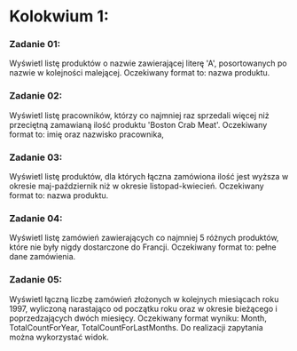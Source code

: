 # Kolokwium 1:

### Zadanie 01:
Wyświetl listę produktów o nazwie zawierającej literę 'A', posortowanych po nazwie w kolejności malejącej. Oczekiwany format to: nazwa produktu.

### Zadanie 02:
Wyświetl listę pracowników, którzy co najmniej raz sprzedali więcej niż przeciętną zamawianą ilość produktu 'Boston Crab Meat'. Oczekiwany format to: imię oraz nazwisko pracownika, 

### Zadanie 03:
Wyświetl listę produktów, dla których łączna zamówiona ilość jest wyższa w okresie maj-październik niż w okresie listopad-kwiecień. Oczekiwany format to: nazwa produktu.

### Zadanie 04:
Wyświetl listę zamówień zawierających co najmniej 5 różnych produktów, które nie były nigdy dostarczone do Francji. Oczekiwany format to: pełne dane zamówienia.

### Zadanie 05:
Wyświetl łączną liczbę zamówień złożonych w kolejnych miesiącach roku 1997, wyliczoną narastająco od początku roku oraz w okresie bieżącego i poprzedzających dwóch miesięcy. Oczekiwany format wyniku: Month, TotalCountForYear, TotalCountForLastMonths. Do realizacji zapytania można wykorzystać widok.
